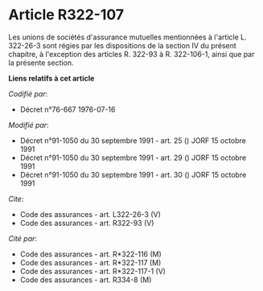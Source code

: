 # Article R322-107

Les unions de sociétés d'assurance mutuelles mentionnées à l'article L. 322-26-3 sont régies par les dispositions de la
section IV du présent chapitre, à l'exception des articles R. 322-93 à R. 322-106-1, ainsi que par la présente section.

**Liens relatifs à cet article**

_Codifié par_:

  - Décret n°76-667 1976-07-16

_Modifié par_:

  - Décret n°91-1050 du 30 septembre 1991 - art. 25 () JORF 15 octobre 1991
  - Décret n°91-1050 du 30 septembre 1991 - art. 29 () JORF 15 octobre 1991
  - Décret n°91-1050 du 30 septembre 1991 - art. 30 () JORF 15 octobre 1991

_Cite_:

  - Code des assurances - art. L322-26-3 (V)
  - Code des assurances - art. R322-93 (V)

_Cité par_:

  - Code des assurances - art. R*322-116 (M)
  - Code des assurances - art. R*322-117 (M)
  - Code des assurances - art. R*322-117-1 (V)
  - Code des assurances - art. R334-8 (M)
